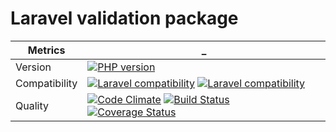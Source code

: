 Laravel validation package
===================================

 Metrics | _
---|---
Version | [![PHP version](https://badge.fury.io/ph/fhteam%2Flaravel-validator.svg)](http://badge.fury.io/ph/fhteam%2Flaravel-validator)
Compatibility | [![Laravel compatibility](https://img.shields.io/badge/laravel-4-green.svg)](http://laravel.com/) [![Laravel compatibility](https://img.shields.io/badge/laravel-5-green.svg)](http://laravel.com/)
Quality | [![Code Climate](https://codeclimate.com/github/fhteam/laravel-validator/badges/gpa.svg)](https://codeclimate.com/github/fhteam/laravel-validator) [![Build Status](https://travis-ci.org/fhteam/laravel-validator.svg?branch=master)](https://travis-ci.org/fhteam/laravel-validator) [![Coverage Status](https://coveralls.io/repos/fhteam/laravel-validator/badge.svg?branch=master)](https://coveralls.io/r/fhteam/laravel-validator?branch=master)
